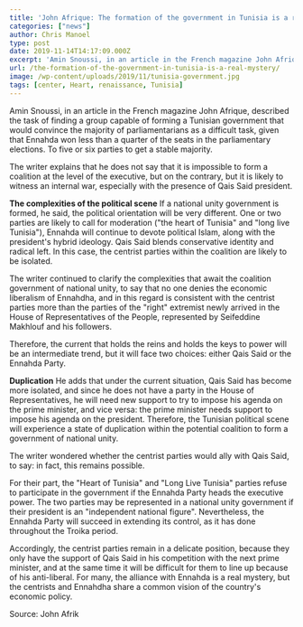 ```yaml
---
title: 'John Afrique: The formation of the government in Tunisia is a real mystery'
categories: ["news"]
author: Chris Manoel
type: post
date: 2019-11-14T14:17:09.000Z
excerpt: 'Amin Snoussi, in an article in the French magazine John Afrique, described the task of finding a group capable of forming a Tunisian government that would convince the majority of parliamentarians as a difficult task'
url: /the-formation-of-the-government-in-tunisia-is-a-real-mystery/
image: /wp-content/uploads/2019/11/tunisia-government.jpg
tags: [center, Heart, renaissance, Tunisia]
---
```


Amin Snoussi, in an article in the French magazine John Afrique, described the task of finding a group capable of forming a Tunisian government that would convince the majority of parliamentarians as a difficult task, given that Ennahda won less than a quarter of the seats in the parliamentary elections. To five or six parties to get a stable majority.

The writer explains that he does not say that it is impossible to form a coalition at the level of the executive, but on the contrary, but it is likely to witness an internal war, especially with the presence of Qais Said president.

**The complexities of the political scene**
If a national unity government is formed, he said, the political orientation will be very different. One or two parties are likely to call for moderation ("the heart of Tunisia" and "long live Tunisia"), Ennahda will continue to devote political Islam, along with the president's hybrid ideology. Qais Said blends conservative identity and radical left. In this case, the centrist parties within the coalition are likely to be isolated.

The writer continued to clarify the complexities that await the coalition government of national unity, to say that no one denies the economic liberalism of Ennahdha, and in this regard is consistent with the centrist parties more than the parties of the "right" extremist newly arrived in the House of Representatives of the People, represented by Seifeddine Makhlouf and his followers.

Therefore, the current that holds the reins and holds the keys to power will be an intermediate trend, but it will face two choices: either Qais Said or the Ennahda Party.

**Duplication**
He adds that under the current situation, Qais Said has become more isolated, and since he does not have a party in the House of Representatives, he will need new support to try to impose his agenda on the prime minister, and vice versa: the prime minister needs support to impose his agenda on the president. Therefore, the Tunisian political scene will experience a state of duplication within the potential coalition to form a government of national unity.

The writer wondered whether the centrist parties would ally with Qais Said, to say: in fact, this remains possible.

For their part, the "Heart of Tunisia" and "Long Live Tunisia" parties refuse to participate in the government if the Ennahda Party heads the executive power. The two parties may be represented in a national unity government if their president is an "independent national figure". Nevertheless, the Ennahda Party will succeed in extending its control, as it has done throughout the Troika period.

Accordingly, the centrist parties remain in a delicate position, because they only have the support of Qais Said in his competition with the next prime minister, and at the same time it will be difficult for them to line up because of his anti-liberal. For many, the alliance with Ennahda is a real mystery, but the centrists and Ennahdha share a common vision of the country's economic policy.

Source: John Afrik
